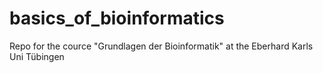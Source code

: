 # basics_of_bioinformatics
Repo for the cource "Grundlagen der Bioinformatik" at the Eberhard Karls Uni Tübingen
